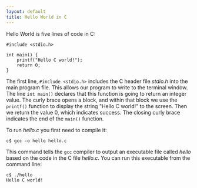 ```yaml
---
layout: default
title: Hello World in C
---
```


Hello World is five lines of code in C:

    #include <stdio.h>

    int main() {
        printf("Hello C world!");
        return 0;
    }

The first line, `#include <stdio.h>` includes the C header file *stdio.h* into the main program file. This allows our program to write to the terminal window. The line `int main()` declares that this function is going to return an integer value. The curly brace opens a block, and within that block we use the `printf()` function to display the string "Hello C world!" to the screen. Then we return the value 0, which indicates success. The closing curly brace indicates the end of the `main()` function.

To run *hello.c* you first need to compile it:

    c$ gcc -o hello hello.c

This command tells the `gcc` compiler to output an executable file called *hello* based on the code in the C file *hello.c*. You can run this executable from the command line:

    c$ ./hello
    Hello C world!
